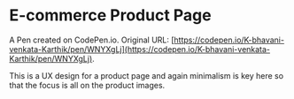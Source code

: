 # E-commerce Product Page

A Pen created on CodePen.io. Original URL: [https://codepen.io/K-bhavani-venkata-Karthik/pen/WNYXgLj](https://codepen.io/K-bhavani-venkata-Karthik/pen/WNYXgLj).

This is a UX design for a product page and again minimalism is key here so that the focus is all on the product images.